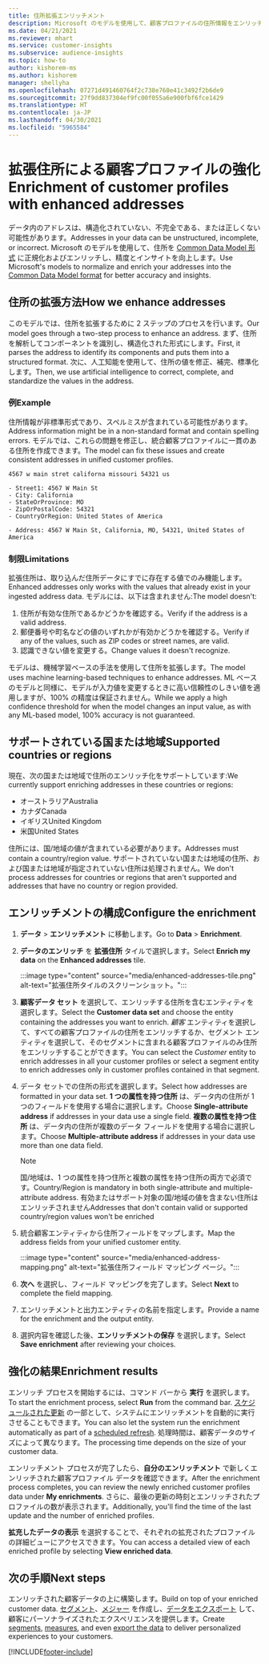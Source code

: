 ```yaml
---
title: 住所拡張エンリッチメント
description: Microsoft のモデルを使用して、顧客プロファイルの住所情報をエンリッチおよび正規化します。
ms.date: 04/21/2021
ms.reviewer: mhart
ms.service: customer-insights
ms.subservice: audience-insights
ms.topic: how-to
author: kishorem-ms
ms.author: kishorem
manager: shellyha
ms.openlocfilehash: 07271d491460764f2c738e760e41c3492f2b6de9
ms.sourcegitcommit: 27f9dd837304ef9fc00f055a6e900fbf6fce1429
ms.translationtype: HT
ms.contentlocale: ja-JP
ms.lasthandoff: 04/30/2021
ms.locfileid: "5965584"
---
```

# <a name="enrichment-of-customer-profiles-with-enhanced-addresses"></a><span data-ttu-id="5c9d3-103">拡張住所による顧客プロファイルの強化</span><span class="sxs-lookup"><span data-stu-id="5c9d3-103">Enrichment of customer profiles with enhanced addresses</span></span>

<span data-ttu-id="5c9d3-104">データ内のアドレスは、構造化されていない、不完全である、または正しくない可能性があります。</span><span class="sxs-lookup"><span data-stu-id="5c9d3-104">Addresses in your data can be unstructured, incomplete, or incorrect.</span></span> <span data-ttu-id="5c9d3-105">Microsoft のモデルを使用して、住所を [Common Data Model 形式](/common-data-model/schema/core/applicationcommon/address) に正規化およびエンリッチし、精度とインサイトを向上します。</span><span class="sxs-lookup"><span data-stu-id="5c9d3-105">Use Microsoft's models to normalize and enrich your addresses into the [Common Data Model format](/common-data-model/schema/core/applicationcommon/address) for better accuracy and insights.</span></span>

## <a name="how-we-enhance-addresses"></a><span data-ttu-id="5c9d3-106">住所の拡張方法</span><span class="sxs-lookup"><span data-stu-id="5c9d3-106">How we enhance addresses</span></span>

<span data-ttu-id="5c9d3-107">このモデルでは、住所を拡張するために 2 ステップのプロセスを行います。</span><span class="sxs-lookup"><span data-stu-id="5c9d3-107">Our model goes through a two-step process to enhance an address.</span></span> <span data-ttu-id="5c9d3-108">まず、住所を解析してコンポーネントを識別し、構造化された形式にします。</span><span class="sxs-lookup"><span data-stu-id="5c9d3-108">First, it parses the address to identify its components and puts them into a structured format.</span></span> <span data-ttu-id="5c9d3-109">次に、人工知能を使用して、住所の値を修正、補完、標準化します。</span><span class="sxs-lookup"><span data-stu-id="5c9d3-109">Then, we use artificial intelligence to correct, complete, and standardize the values in the address.</span></span>

### <a name="example"></a><span data-ttu-id="5c9d3-110">例</span><span class="sxs-lookup"><span data-stu-id="5c9d3-110">Example</span></span>

<span data-ttu-id="5c9d3-111">住所情報が非標準形式であり、スペルミスが含まれている可能性があります。</span><span class="sxs-lookup"><span data-stu-id="5c9d3-111">Address information might be in a non-standard format and contain spelling errors.</span></span> <span data-ttu-id="5c9d3-112">モデルでは、これらの問題を修正し、統合顧客プロファイルに一貫のある住所を作成できます。</span><span class="sxs-lookup"><span data-stu-id="5c9d3-112">The model can fix these issues and create consistent addresses in unified customer profiles.</span></span>

```Input
4567 w main stret californa missouri 54321 us
```

```Output
- Street1: 4567 W Main St
- City: California
- StateOrProvince: MO
- ZipOrPostalCode: 54321
- CountryOrRegion: United States of America

- Address: 4567 W Main St, California, MO, 54321, United States of America
```

### <a name="limitations"></a><span data-ttu-id="5c9d3-113">制限</span><span class="sxs-lookup"><span data-stu-id="5c9d3-113">Limitations</span></span>

<span data-ttu-id="5c9d3-114">拡張住所は、取り込んだ住所データにすでに存在する値でのみ機能します。</span><span class="sxs-lookup"><span data-stu-id="5c9d3-114">Enhanced addresses only works with the values that already exist in your ingested address data.</span></span> <span data-ttu-id="5c9d3-115">モデルには、以下は含まれません:</span><span class="sxs-lookup"><span data-stu-id="5c9d3-115">The model doesn't:</span></span> 

1. <span data-ttu-id="5c9d3-116">住所が有効な住所であるかどうかを確認する。</span><span class="sxs-lookup"><span data-stu-id="5c9d3-116">Verify if the address is a valid address.</span></span>
2. <span data-ttu-id="5c9d3-117">郵便番号や町名などの値のいずれかが有効かどうかを確認する。</span><span class="sxs-lookup"><span data-stu-id="5c9d3-117">Verify if any of the values, such as ZIP codes or street names, are valid.</span></span>
3. <span data-ttu-id="5c9d3-118">認識できない値を変更する。</span><span class="sxs-lookup"><span data-stu-id="5c9d3-118">Change values it doesn't recognize.</span></span>

<span data-ttu-id="5c9d3-119">モデルは、機械学習ベースの手法を使用して住所を拡張します。</span><span class="sxs-lookup"><span data-stu-id="5c9d3-119">The model uses machine learning-based techniques to enhance addresses.</span></span> <span data-ttu-id="5c9d3-120">ML ベースのモデルと同様に、モデルが入力値を変更するときに高い信頼性のしきい値を適用しますが、100% の精度は保証されません。</span><span class="sxs-lookup"><span data-stu-id="5c9d3-120">While we apply a high confidence threshold for when the model changes an input value, as with any ML-based model, 100% accuracy is not guaranteed.</span></span>

## <a name="supported-countries-or-regions"></a><span data-ttu-id="5c9d3-121">サポートされている国または地域</span><span class="sxs-lookup"><span data-stu-id="5c9d3-121">Supported countries or regions</span></span>

<span data-ttu-id="5c9d3-122">現在、次の国または地域で住所のエンリッチ化をサポートしています:</span><span class="sxs-lookup"><span data-stu-id="5c9d3-122">We currently support enriching addresses in these countries or regions:</span></span> 

- <span data-ttu-id="5c9d3-123">オーストラリア</span><span class="sxs-lookup"><span data-stu-id="5c9d3-123">Australia</span></span>
- <span data-ttu-id="5c9d3-124">カナダ</span><span class="sxs-lookup"><span data-stu-id="5c9d3-124">Canada</span></span>
- <span data-ttu-id="5c9d3-125">イギリス</span><span class="sxs-lookup"><span data-stu-id="5c9d3-125">United Kingdom</span></span>
- <span data-ttu-id="5c9d3-126">米国</span><span class="sxs-lookup"><span data-stu-id="5c9d3-126">United States</span></span>

<span data-ttu-id="5c9d3-127">住所には、国/地域の値が含まれている必要があります。</span><span class="sxs-lookup"><span data-stu-id="5c9d3-127">Addresses must contain a country/region value.</span></span> <span data-ttu-id="5c9d3-128">サポートされていない国または地域の住所、および国または地域が指定されていない住所は処理されません。</span><span class="sxs-lookup"><span data-stu-id="5c9d3-128">We don't process addresses for countries or regions that aren't supported and addresses that have no country or region provided.</span></span>

## <a name="configure-the-enrichment"></a><span data-ttu-id="5c9d3-129">エンリッチメントの構成</span><span class="sxs-lookup"><span data-stu-id="5c9d3-129">Configure the enrichment</span></span>

1. <span data-ttu-id="5c9d3-130">**データ** > **エンリッチメント** に移動します。</span><span class="sxs-lookup"><span data-stu-id="5c9d3-130">Go to **Data** > **Enrichment**.</span></span>

1. <span data-ttu-id="5c9d3-131">**データのエンリッチ** を **拡張住所** タイルで選択します。</span><span class="sxs-lookup"><span data-stu-id="5c9d3-131">Select **Enrich my data** on the **Enhanced addresses** tile.</span></span>

   :::image type="content" source="media/enhanced-addresses-tile.png" alt-text="拡張住所タイルのスクリーンショット。":::

1. <span data-ttu-id="5c9d3-133">**顧客データ セット** を選択して、エンリッチする住所を含むエンティティを選択します。</span><span class="sxs-lookup"><span data-stu-id="5c9d3-133">Select the **Customer data set** and choose the entity containing the addresses you want to enrich.</span></span> <span data-ttu-id="5c9d3-134">*顧客* エンティティを選択して、すべての顧客プロファイルの住所をエンリッチするか、セグメント エンティティを選択して、そのセグメントに含まれる顧客プロファイルのみ住所をエンリッチすることができます。</span><span class="sxs-lookup"><span data-stu-id="5c9d3-134">You can select the *Customer* entity to enrich addresses in all your customer profiles or select a segment entity to enrich addresses only in customer profiles contained in that segment.</span></span>

1. <span data-ttu-id="5c9d3-135">データ セットでの住所の形式を選択します。</span><span class="sxs-lookup"><span data-stu-id="5c9d3-135">Select how addresses are formatted in your data set.</span></span> <span data-ttu-id="5c9d3-136">**1 つの属性を持つ住所** は、データ内の住所が 1 つのフィールドを使用する場合に選択します。</span><span class="sxs-lookup"><span data-stu-id="5c9d3-136">Choose **Single-attribute address** if addresses in your data use a single field.</span></span> <span data-ttu-id="5c9d3-137">**複数の属性を持つ住所** は、データ内の住所が複数のデータ フィールドを使用する場合に選択します。</span><span class="sxs-lookup"><span data-stu-id="5c9d3-137">Choose **Multiple-attribute address** if addresses in your data use more than one data field.</span></span>

   > [!NOTE]
   > <span data-ttu-id="5c9d3-138">国/地域は、1 つの属性を持つ住所と複数の属性を持つ住所の両方で必須です。</span><span class="sxs-lookup"><span data-stu-id="5c9d3-138">Country/Region is mandatory in both single-attribute and multiple-attribute address.</span></span> <span data-ttu-id="5c9d3-139">有効またはサポート対象の国/地域の値を含まない住所はエンリッチされません</span><span class="sxs-lookup"><span data-stu-id="5c9d3-139">Addresses that don't contain valid or supported country/region values won't be enriched</span></span>

1.  <span data-ttu-id="5c9d3-140">統合顧客エンティティから住所フィールドをマップします。</span><span class="sxs-lookup"><span data-stu-id="5c9d3-140">Map the address fields from your unified customer entity.</span></span>

    :::image type="content" source="media/enhanced-address-mapping.png" alt-text="拡張住所フィールド マッピング ページ。":::

1. <span data-ttu-id="5c9d3-142">**次へ** を選択し、フィールド マッピングを完了します。</span><span class="sxs-lookup"><span data-stu-id="5c9d3-142">Select **Next** to complete the field mapping.</span></span>

1. <span data-ttu-id="5c9d3-143">エンリッチメントと出力エンティティの名前を指定します。</span><span class="sxs-lookup"><span data-stu-id="5c9d3-143">Provide a name for the enrichment and the output entity.</span></span>

1. <span data-ttu-id="5c9d3-144">選択内容を確認した後、**エンリッチメントの保存** を選択します。</span><span class="sxs-lookup"><span data-stu-id="5c9d3-144">Select **Save enrichment** after reviewing your choices.</span></span>

## <a name="enrichment-results"></a><span data-ttu-id="5c9d3-145">強化の結果</span><span class="sxs-lookup"><span data-stu-id="5c9d3-145">Enrichment results</span></span>

<span data-ttu-id="5c9d3-146">エンリッチ プロセスを開始するには、コマンド バーから **実行** を選択します。</span><span class="sxs-lookup"><span data-stu-id="5c9d3-146">To start the enrichment process, select **Run** from the command bar.</span></span> <span data-ttu-id="5c9d3-147">[スケジュールされた更新](system.md#schedule-tab) の一部として、システムにエンリッチメントを自動的に実行させることもできます。</span><span class="sxs-lookup"><span data-stu-id="5c9d3-147">You can also let the system run the enrichment automatically as part of a [scheduled refresh](system.md#schedule-tab).</span></span> <span data-ttu-id="5c9d3-148">処理時間は、顧客データのサイズによって異なります。</span><span class="sxs-lookup"><span data-stu-id="5c9d3-148">The processing time depends on the size of your customer data.</span></span>

<span data-ttu-id="5c9d3-149">エンリッチメント プロセスが完了したら、**自分のエンリッチメント** で新しくエンリッチされた顧客プロファイル データを確認できます。</span><span class="sxs-lookup"><span data-stu-id="5c9d3-149">After the enrichment process completes, you can review the newly enriched customer profiles data under **My enrichments**.</span></span> <span data-ttu-id="5c9d3-150">さらに、最後の更新の時刻とエンリッチされたプロファイルの数が表示されます。</span><span class="sxs-lookup"><span data-stu-id="5c9d3-150">Additionally, you'll find the time of the last update and the number of enriched profiles.</span></span>

<span data-ttu-id="5c9d3-151">**拡充したデータの表示** を選択することで、それぞれの拡充されたプロファイルの詳細ビューにアクセスできます。</span><span class="sxs-lookup"><span data-stu-id="5c9d3-151">You can access a detailed view of each enriched profile by selecting **View enriched data**.</span></span>

## <a name="next-steps"></a><span data-ttu-id="5c9d3-152">次の手順</span><span class="sxs-lookup"><span data-stu-id="5c9d3-152">Next steps</span></span>

<span data-ttu-id="5c9d3-153">エンリッチされた顧客データの上に構築します。</span><span class="sxs-lookup"><span data-stu-id="5c9d3-153">Build on top of your enriched customer data.</span></span> <span data-ttu-id="5c9d3-154">[セグメント](segments.md)、[メジャー](measures.md) を作成し、[データをエクスポート](export-destinations.md) して、顧客にパーソナライズされたエクスペリエンスを提供します。</span><span class="sxs-lookup"><span data-stu-id="5c9d3-154">Create [segments](segments.md), [measures](measures.md), and even [export the data](export-destinations.md) to deliver personalized experiences to your customers.</span></span>

[!INCLUDE[footer-include](../includes/footer-banner.md)]
